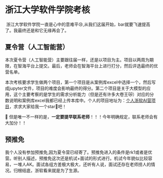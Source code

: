 # 浙江大学软件学院考核

​	浙江大学软件学院一直是心中的意难平:cry:,从我们这届开始，bar就要飞速提高了。我最终还是和它无缘再会了。

## 夏令营（人工智能营）

本次夏令营（人工智能营）主要跟往届一样，还是以项目为主。项目以两周为期限，在智海平台上提交。最后，老师会在智海平台上进行打分，然后评选最终的优营名单。

本次考核要求学生做两个项目，第一个项目是从案例库excel中选择一个，然后写成jupyter文件，项目的难度会影响最终的得分。第二个项目是关于大模型的应用，这个主要考察的是学生的需求分析能力（但是还有许多大卷王:crying_cat_face:）对应的分数说明和案例库excel我都已经上传本库中。个人的项目地址为：[个人浙软AI营项目](https://github.com/Devin100086/2025-ZJUSE-SummerCamp-AI-Camp)，求求大家给我一个star:star2:吧！

:maple_leaf: 但是唯一不一样的是，**一定要提早联系老师**！！！今年明确规定，联系老师会有大加分！！ 

## 预推免

我个人没有参加预推免,因为夏令营已经寄了。预推免进入的条件是rk1或者是优营。听别人描述，预推免这次还是机试+面试的形式进行。机试今年貌似比较容易，一堆人AK。面试各组方差极大极大，还听有人说，面试还存在老师捞人的情况。归根结底，浙软看来就是为了生源。



